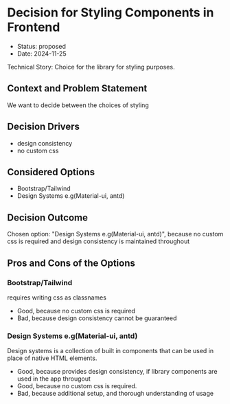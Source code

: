 # Decision for Styling Components in Frontend

* Status: proposed
* Date: 2024-11-25

Technical Story: Choice for the library for styling purposes.

## Context and Problem Statement

We want to decide between the choices of styling

## Decision Drivers

* design consistency
* no custom css

## Considered Options

* Bootstrap/Tailwind
* Design Systems e.g(Material-ui, antd)

## Decision Outcome

Chosen option: "Design Systems e.g(Material-ui, antd)", because no custom css is required and design consistency is maintained throughout

## Pros and Cons of the Options

### Bootstrap/Tailwind

requires writing css as classnames

* Good, because no custom css is required
* Bad, because design consistency cannot be guaranteed

### Design Systems e.g(Material-ui, antd)

Design systems is a collection of built in components that can be used in place of native HTML elements.

* Good, because provides design consistency, if library components are used in the app througout
* Good, because no custom css is required.
* Bad, because additional setup, and thorough understanding of usage
